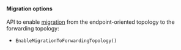 #### Migration options

API to enable [migration](/transports/azure-service-bus/legacy/migration.md) from the endpoint-oriented topology to the forwarding topology:

  * `EnableMigrationToForwardingTopology()`
